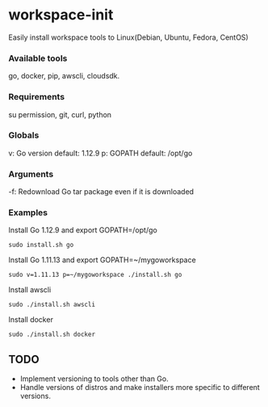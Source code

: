 # workspace-init
Easily install workspace tools to Linux(Debian, Ubuntu, Fedora, CentOS)

### Available tools 
go, docker, pip, awscli, cloudsdk.

### Requirements
su permission, git, curl, python

### Globals
  v: Go version  default: 1.12.9
  p: GOPATH      default: /opt/go
### Arguments
  -f: Redownload Go tar package even if it is downloaded 

### Examples
Install Go 1.12.9 and export GOPATH=/opt/go
```
sudo install.sh go
```

Install Go 1.11.13 and export GOPATH=~/mygoworkspace 
```
sudo v=1.11.13 p=~/mygoworkspace ./install.sh go
```

Install awscli
```
sudo ./install.sh awscli
```

Install docker
```
sudo ./install.sh docker
```

## TODO 
- Implement versioning to tools other than Go.
- Handle versions of distros and make installers more specific to different versions.

